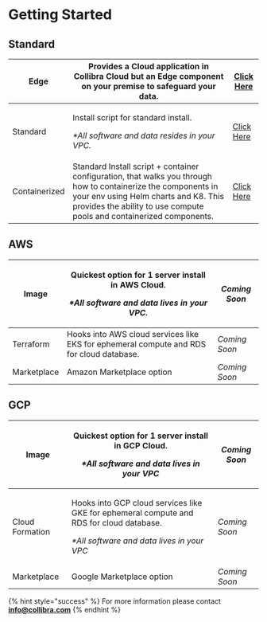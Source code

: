 # Getting Started

## Standard

| Edge          | Provides a Cloud application in Collibra Cloud but an Edge component on your premise to safeguard your data.                                                                                                                    | [Click Here](installation/cloud.md)                                       |
| ------------- | ------------------------------------------------------------------------------------------------------------------------------------------------------------------------------------------------------------------------------- | ------------------------------------------------------------------------- |
| Standard      | <p>Install script for standard install.</p><p></p><p><em>*All software and data resides in your VPC.</em></p>                                                                                                                   | [Click Here](installation/standalone/standalone-install-trial.md)         |
| Containerized | Standard Install script + container configuration, that walks you through how to containerize the components in your env using Helm charts and K8. This provides the ability to use compute pools and containerized components. | [Click Here](installation/cloud-native-owldq/preparing-for-deployment.md) |

## AWS

| Image       | <p>Quickest option for 1 server install in AWS Cloud.</p><p></p><p><em>*All software and data lives in your VPC.</em></p> | _Coming Soon_ |
| ----------- | ------------------------------------------------------------------------------------------------------------------------- | ------------- |
| Terraform   | Hooks into AWS cloud services like EKS for ephemeral compute and RDS for cloud database.                                  | _Coming Soon_ |
| Marketplace | Amazon Marketplace option                                                                                                 | _Coming Soon_ |

## GCP

| Image           | <p>Quickest option for 1 server install in GCP Cloud.</p><p></p><p><em>*All software and data lives in your VPC</em></p>                                       | _Coming Soon_ |
| --------------- | -------------------------------------------------------------------------------------------------------------------------------------------------------------- | ------------- |
| Cloud Formation | <p>Hooks into GCP cloud services like GKE for ephemeral compute and RDS for cloud database.</p><p></p><p><em>*All software and data lives in your VPC</em></p> | _Coming Soon_ |
| Marketplace     | Google Marketplace option                                                                                                                                      | _Coming Soon_ |



{% hint style="success" %}
For more information please contact **info@collibra.com**
{% endhint %}
